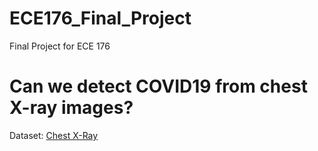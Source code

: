 # ECE176_Final_Project
Final Project for ECE 176

# Can we detect COVID19 from chest X-ray images? 

Dataset: [Chest X-Ray]([https://pages.github.com/](https://www.kaggle.com/datasets/praveengovi/coronahack-chest-xraydataset)https://www.kaggle.com/datasets/praveengovi/coronahack-chest-xraydataset)
